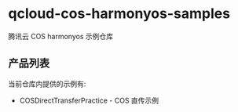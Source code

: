 # qcloud-cos-harmonyos-samples

腾讯云 COS harmonyos 示例仓库

## 产品列表

当前仓库内提供的示例有:

* COSDirectTransferPractice - COS 直传示例
